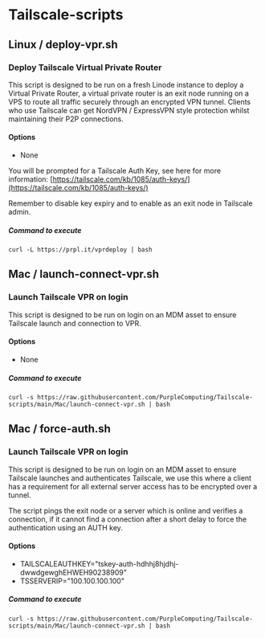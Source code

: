 # Tailscale-scripts

## Linux / deploy-vpr.sh

### Deploy Tailscale Virtual Private Router 

This script is designed to be run on a fresh Linode instance to deploy a Virtual Private Router, a virtual private router is an exit node running on a VPS to route all traffic securely through an encrypted VPN tunnel. Clients who use Tailscale can get NordVPN / ExpressVPN style protection whilst maintaining their P2P connections.

#### Options

* None

You will be prompted for a Tailscale Auth Key, see here for more information: [https://tailscale.com/kb/1085/auth-keys/](https://tailscale.com/kb/1085/auth-keys/)

Remember to disable key expiry and to enable as an exit node in Tailscale admin.

##### Command to execute

```
curl -L https://prpl.it/vprdeploy | bash
```

## Mac / launch-connect-vpr.sh

### Launch Tailscale VPR on login

This script is designed to be run on login on an MDM asset to ensure Tailscale launch and connection to VPR.

#### Options

* None
##### Command to execute

```
curl -s https://raw.githubusercontent.com/PurpleComputing/Tailscale-scripts/main/Mac/launch-connect-vpr.sh | bash
```

## Mac / force-auth.sh

### Launch Tailscale VPR on login

This script is designed to be run on login on an MDM asset to ensure Tailscale launches and authenticates Tailscale, we use this where a client has a requirement for all external server access has to be encrypted over a tunnel.

The script pings the exit node or a server which is online and verifies a connection, if it cannot find a connection after a short delay to force the authentication using an AUTH key.

#### Options

* TAILSCALEAUTHKEY="tskey-auth-hdhhj8hjdhj-dwwdgewghEHWEH90238909"
* TSSERVERIP="100.100.100.100"
##### Command to execute

```
curl -s https://raw.githubusercontent.com/PurpleComputing/Tailscale-scripts/main/Mac/launch-connect-vpr.sh | bash
```
